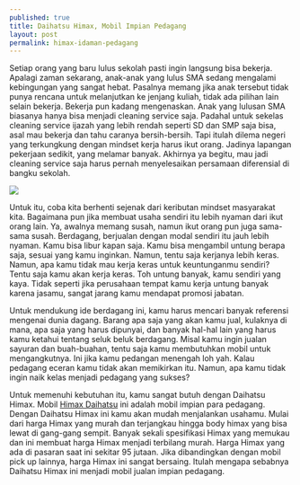 ```yaml
---
published: true
title: Daihatsu Himax, Mobil Impian Pedagang
layout: post
permalink: himax-idaman-pedagang
---
```

Setiap orang yang baru lulus sekolah pasti ingin langsung bisa bekerja. Apalagi zaman sekarang, anak-anak yang lulus SMA sedang mengalami kebingungan yang sangat hebat. Pasalnya memang jika anak tersebut tidak punya rencana untuk melanjutkan ke jenjang kuliah, tidak ada pilihan lain selain bekerja. Bekerja pun kadang mengenaskan. Anak yang lulusan SMA biasanya hanya bisa menjadi cleaning service saja. Padahal untuk sekelas cleaning service ijazah yang lebih rendah seperti SD dan SMP saja bisa, asal mau bekerja dan tahu caranya bersih-bersih. Tapi itulah dilema negeri yang terkungkung dengan mindset kerja harus ikut orang. Jadinya lapangan pekerjaan sedikit, yang melamar banyak. Akhirnya ya begitu, mau jadi cleaning service saja harus pernah menyelesaikan persamaan diferensial di bangku sekolah.

<img src="http://cdn2.tstatic.net/pekanbaru/foto/bank/images/daihatsu-hi-max_20161111_132351.jpg">

Untuk itu, coba kita berhenti sejenak dari keributan mindset masyarakat kita. Bagaimana pun jika membuat usaha sendiri itu lebih nyaman dari ikut orang lain. Ya, awalnya memang susah, namun ikut orang pun juga sama-sama susah. Berdagang, berjualan dengan modal sendiri itu jauh lebih nyaman. Kamu bisa libur kapan saja. Kamu bisa mengambil untung berapa saja, sesuai yang kamu inginkan. Namun, tentu saja kerjanya lebih keras. Namun, apa kamu tidak mau kerja keras untuk keuntunganmu sendiri? Tentu saja kamu akan kerja keras. Toh untung banyak, kamu sendiri yang kaya. Tidak seperti jika perusahaan tempat kamu kerja untung banyak karena jasamu, sangat jarang kamu mendapat promosi jabatan.

Untuk mendukung ide berdagang ini, kamu harus mencari banyak referensi mengenai dunia dagang. Barang apa saja yang akan kamu jual, kulaknya di mana, apa saja yang harus dipunyai, dan banyak hal-hal lain yang harus kamu ketahui tentang seluk beluk berdagang. Misal kamu ingin jualan sayuran dan buah-buahan, tentu saja kamu membutuhkan mobil untuk mengangkutnya. Ini jika kamu pedangan menengah loh yah. Kalau pedagang eceran kamu tidak akan memikirkan itu. Namun, apa kamu tidak ingin naik kelas menjadi pedagang yang sukses?

Untuk memenuhi kebutuhan itu, kamu sangat butuh dengan Daihatsu Himax. Mobil <a href="http://daihatsu.co.id/product/hi-max">Himax Daihatsu</a> ini adalah mobil impian para pedagang. Dengan Daihatsu Himax ini kamu akan mudah menjalankan usahamu. Mulai dari harga Himax yang murah dan terjangkau hingga body himax yang bisa lewat di gang-gang sempit. Banyak sekali spesifikasi Himax yang memukau dan ini membuat harga Himax menjadi terbilang murah. Harga Himax yang ada di pasaran saat ini sekitar 95 jutaan. Jika dibandingkan dengan mobil pick up lainnya, harga Himax ini sangat bersaing. Itulah mengapa sebabnya Daihatsu Himax ini menjadi mobil jualan impian pedagang.